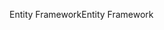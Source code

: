 <span data-ttu-id="574a8-101">Entity Framework</span><span class="sxs-lookup"><span data-stu-id="574a8-101">Entity Framework</span></span>